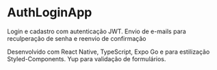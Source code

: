 # AuthLoginApp

Login e cadastro com autenticação JWT.
Envio de e-mails para reculperação de senha e reenvio de confirmação

Desenvolvido com React Native, TypeScript, Expo Go e para estilização Styled-Components.
Yup para validação de formulários.
